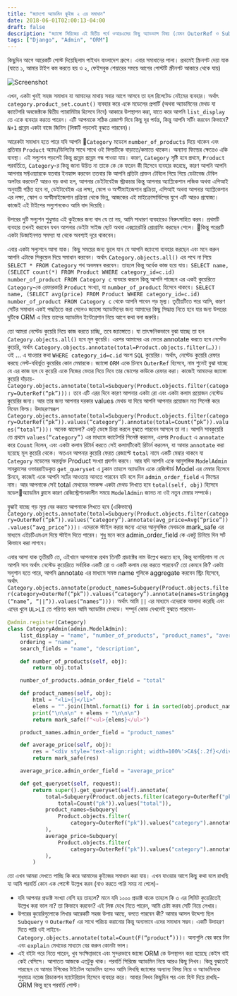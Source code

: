 ```yaml
---
title: "জ্যাংগো অ্যাডমিন কুইজ ২ এর সমাধান"
date: 2018-06-01T02:00:13-04:00
draft: false
description: "জ্যাঙ্গো সিরিজের এই দ্বিতীয় পর্বে ওআরএমের কিছু অ্যাডভান্স বিষয় (যেমন OuterRef ও Subquery) নিয়ে কথা হয়েছে।"
tags: ["Django", "Admin", "ORM"]
---
```

কিছুদিন আগে আরেকটি পোস্ট দিয়েছিলাম পাইথন বাংলাদেশ গ্রুপে। এবার সমাধানের পালা। প্রথমেই স্ক্রিনশট দেয়া যাক (যাতে ১, আমার টাইপ কম করতে হয় ও ২, ফেইসবুক শেয়ারের সময়ে আগের পোস্টটি স্ক্রীনশট আকারে থেকে যায়)

![Screenshot](/img/admin-series-2.png)

এখন, একটা খুবই সহজ সমাধান যা আমাদের মাথায় সবার আগে আসবে তা হল রিলেটেড নেইমের ব্যবহার। অর্থাৎ `category.product_set.count()` ব্যবহার করে একে মডেলের প্রপার্টি (অথবা অ্যাডমিনের মেথড যা ক্যাটেগরি অবজেক্টকে দ্বিতীয় প্যারামিটার হিসেবে নিবে) আকারে উপস্থাপন করা, যাতে করে আপনি `list_display` তে একে ব্যবহার করতে পারেন। এটি আপনাকে সঠিক রেজাল্ট দিবে কিছু দূর পর্যন্ত, কিন্তু আপনি সর্টিং করবেন কিভাবে? `N+1` প্রব্লেম একটা বাজে জিনিস (লিঙ্কটি পড়লেই বুঝতে পারবেন)। 

আরেকটা সমাধান হতে পারে যদি আপনি `Category` মডেলে `number_of_products` দিয়ে থাকেন এবং প্রতিবার `Product` অ্যাড/ডিলিটের সাথে সাথে ওই ফিল্ডটিকে বাড়াতে/কমাতে থাকেন। অন্যান্য ফিল্ডের ক্ষেত্রেও একি ব্যবস্থা। এই সল্যুশন পড়লেই কিন্তু প্রব্লেম প্রব্লেম গন্ধ পাওয়া যায়। কারণ, `Category` সৃষ্টি হবে প্রথমে, `Product` পরবর্তিতে, `Category`-র কিন্তু জানা উচিত না তাকে কে কে ফরেন কী হিসেবে ব্যবহার করেছে, কারণ আপনি আপনি আপনার সফ্টওয়্যারকে যতবার ইনহ্যান্স করবেন ততবার কি আপনি প্রতিটা প্রাক্তন টেবিলে গিয়ে গিয়ে ডেটাবেজ টেবিল অলটার করবেন? আরও বড় কথা হল, আপনার ডেইটাবেইজ স্ট্রাকচার কিন্তু আপনার অ্যাপ্লিকেশান লজিক অথবা এপিআই অনুযায়ী গঠিত হবে না, ডেইটাবেইজ এর লক্ষ্য, স্কোপ ও অপ্টীমাইজেশান প্রক্রিয়া, এপিআই অথবা আপনার অ্যাপ্লিকেশান এর লক্ষ্য, স্কোপ ও অপ্টীমাইজেশান প্রক্রিয়া থেকে ভিন্ন, আজকের এই মাইক্রোসার্ভিসের যুগে এটি আরও প্রযোজ্য। কাজেই এই টাইপের সল্যুশনকেও আমি বাদ দিয়েছি।

উপরের দুটি সল্যুশন শুধুমাত্র এই কুইজের জন্য বাদ যে তা নয়, আমি সাধারণ ব্যবহারেও নিরুৎসাহিত করব। প্রথমটি ব্যবহার তখনই করবেন যখন আপনার ডেইটা সাইজ ছোট অথবা এক্সপ্লরেটরি প্রোগ্রামিং করছেন শেলে। কিন্তু পরেরটি একটা ডিজাইনগত সমস্যা যা থেকে অবশ্যই দূরে থাকবেন।

এবার একটা সল্যুশনে আসা যাক। কিছু সময়ের জন্য ভুলে যান যে আপনি জ্যাংগো ব্যবহার করছেন এবং মনে করুন আপনি এটাকে সিকুয়েল দিয়ে সমাধান করবেন। অর্থাৎ `Category.objects.all()` এর পথে না গিয়ে `SELECT * FROM Category` পথ অবলম্বন করবেন। তাহলে কিন্তু অর্ধেক কাজ হয়ে যায়। `SELECT name, (SELECT count(*) FROM Product WHERE category_id=c.id) number_of_product FROM Category c` ব্যবহার করলে কিন্তু আপনি পাচ্ছেন এর একই কুয়েরিতে `Category`-কে রেফারকারি `Product` সংখ্যা, যা `number_of_product` হিসেবে থাকবে। `SELECT name, (SELECT avg(price) FROM Product WHERE category_id=c.id) number_of_product FROM Category c` থেকে আপনি পাবেন গড় মূল্য। তৃতীয়টিতে পরে আসি, কারণ সেটির সমাধান একই পদ্ধতিতে করা গেলেও জ্যাঙ্গো অ্যাডমিনের জন্য আমাদের কিছু সিদ্ধান্ত নিতে হবে যার জন্য উপরের দুটিকে ORM এ নিয়ে তাদের অ্যাডমিন ইন্টেগ্রেশান নিয়ে আগে কথা বলা জরুরি।

তো আমরা নেস্টেড কুয়েরি নিয়ে কাজ করতে চাচ্ছি, তবে জ্যাঙ্গোতে। যা তাৎক্ষনিকভাবে বুঝা যাচ্ছে তা হল `Category.objects.all()` হবে মূল কুয়েরি। এরপর আমাদের এর ভেতর annotate করতে হবে নেস্টেড কুয়েরি, অর্থাৎ `Category.objects.annotate(total=Product.objects.filter(…))`। ওই ... এ যাওয়ার কথা `WHERE category_id=c.id` অংশ `SQL` কুয়েরির। অর্থাৎ, নেস্টেড কুয়েরি রেফার করছে নেস্ট-বহির্ভুত কুয়েরির কোন মেম্বারকে। জ্যাঙ্গো `ORM` একে চিনবে `OuterRef` হিসেবে, নাম শুনেই বুঝা যাচ্ছে যে এর কাজ হল যে কুয়েরি একে নিজের ভেতর নিয়ে নিবে তার স্কোপের কাউকে রেফার করা। কাজেই আমাদের জ্যাঙ্গো কুয়েরি দাঁড়ায়- `Category.objects.annotate(total=Subquery(Product.objects.filter(category=OuterRef(“pk”)))`। তবে এটি এরর দিবে কারণ আপনার একটা রো এবং একটা কলাম প্রয়োজন নেস্টেড কুয়েরির জন্য। আর তার জন্য আপনার দরকার values মেথড যা দিয়ে আপনি আপনার প্রয়োজন মত সিলেক্ট করে নিবেন ফিল্ড। উদাহরণস্বরূপ `Category.objects.annotate(total=Subquery(Product.objects.filter(category=OuterRef(“pk”)).values(“category”).annotate(total=Count(“pk”)).values(“total”)))`। অনেক ঝামেলা? একটু ভেঙ্গে চিন্তা করলে বুঝতে পারবেন আসলে তা না। আপনি সাবকুয়েরি তে প্রথমে `values(“category”)` এর মাধ্যমে ক্যাটেগরি সিলেক্ট করলেন, এরপর `Product` এ `annotate` করে `Count` নিলেন, এবং একটা কলাম রিটার্ন করতে সেই কলামটিকেই রিটার্ন করলেন, যা আবার `annotate` করা হয়েছে মূল কুয়েরি থেকে। অতএব আপনার কুয়েরি ফেরত রেজাল্টে `total` নামে একটি মেম্বার থাকবে যা `Category` মডেলের অন্তর্ভুক্ত Product সংখ্যা প্রদর্শন করবে। আর যদি আপনি একে আনুসঙ্গিক `ModelAdmin` সাবক্লাসের ওভাররাইডকৃত `get_queryset` এ ঢুকান তাহলে অ্যাডমিন একে রেজিস্টার্ড Model এর মেম্বার হিসেবে চিনবে, কাজেই একে আপনি সর্টের আওতায় আনতে পারবেন যদি বলে দিন `admin_order_field` এ ফিল্ডের নাম। আর আপনাকে সেই total মেথডের সমকক্ষ একটা মেথড লিখতে হবে `total(self, obj)` হিসেবে মডেলঅ্যাডমিন ক্লাসে কারণ রেজিস্ট্রেশানকালীন সময়ে `ModelAdmin` জানত না ওই নতুন মেম্বার সম্পর্কে।

বুঝাই যাচ্ছে গড় মূল্য বের করতে আপনাকে লিখতে হবে (একিভাবে) `Category.objects.annotate(total=Subquery(Product.objects.filter(category=OuterRef(“pk”)).values(“category”).annotate(avg_price=Avg(“price”)).values(“avg_price”)))`। এদেরকে স্টাইল করার জন্যে এদের আনুসঙ্গিক মেথডকে mark_safe এর মাধ্যমে এইচটিএমএল দিয়ে স্টাইল দিতে পারেন। শুধু মনে করে admin_order_field কে একটু চিনিয়ে দিন সর্ট কিভাবে করা লাগবে।

এবার আসা যাক তৃতীয়টি তে, এইখানে আপনাকে প্রথম তিনটি প্রডাক্টের নাম উল্লেখ করতে হবে, কিন্তু বলেছিলাম না যে আপনি সাব অর্থাৎ নেস্টেড কুয়েরিতে সর্বাধিক একটি রো ও একটি কলাম বের করতে পারবেন? তো কেমনে কি? একটা সলুশান হতে পারে, আপনি annotate এর মাধ্যমে সমস্ত name গুলিকে aggregate করবেন স্ট্রিং হিসেবে, অর্থাৎ `Category.objects.annotate(product_names=Subquery(Product.objects.filter(category=OuterRef(“pk”)).values(“category”).annotate(names=StringAgg(“name”, “||”)).values(“names”)))`। অর্থাৎ আমি `||` এর মাধ্যমে এদেরকে আলাদা করেছি এবং এদের খুলে `UL>LI` তে পরিণত করব আমি অ্যাডমিন মেথডে। সম্পূর্ন কোড দেখলেই বুঝতে পারবেন-

```python
@admin.register(Category)
class CategoryAdmin(admin.ModelAdmin):
    list_display = "name", "number_of_products", "product_names", "average_price"
    ordering = "name",
    search_fields = "name", "description",

    def number_of_products(self, obj):
        return obj.total

    number_of_products.admin_order_field = "total"

    def product_names(self, obj):
        html = "<li>{}</li>"
        elems = "".join([html.format(i) for i in sorted(obj.product_names.split("||")[:3])])
        print("\n\n\n" + elems + "\n\n\n")
        return mark_safe(f"<ul>{elems}</ul>")

    product_names.admin_order_field = "product_names"

    def average_price(self, obj):
        res = "<div style='text-align:right; width=100%'>CA${:.2f}</div>".format(obj.average_price)
        return mark_safe(res)

    average_price.admin_order_field = "average_price"

    def get_queryset(self, request):
        return super().get_queryset(self).annotate(
            total=Subquery(Product.objects.filter(category=OuterRef("pk")).values("category").annotate(
                total=Count("pk")).values("total")),
            product_names=Subquery(
                Product.objects.filter(
                    category=OuterRef("pk")).values("category").annotate(names=StringAgg("name", "||")).values("names")
            ),
            average_price=Subquery(
                Product.objects.filter(
                    category=OuterRef("pk")).values("category").annotate(avg_price=Avg("price")).values("avg_price")
            ),
        )
```

তো এখন আমরা দেখতে পাচ্ছি কি করে আমাদের কুইজের সমাধান করা যায়। এখন যাওয়ার আগে কিছু কথা বলে রাখছি যা আমি পরবর্তি কোন এক পোস্টে উল্লেখ করব (নাও করতে পারি সময় না পেলে)-

- যদি আপনার প্রডাক্ট সংখ্যা বেশি হয় তাহলে? মানে যদি ১০০০ প্রডাক্ট থাকে তাহলে কি ৩ এর লিমিট কুয়েরিতেই উল্লেখ করা ভাল না? তা কিভাবে করবেন? এই লিঙ্ক দেখে নিতে পারেন, আমি চেষ্টা করব সেটি নিয়ে লেখার।
- উপরের কুয়েরিগুলোকে লিখার আরেকটি সহজ উপায় আছে, বলতে পারবেন কী? আমার আসল উদ্দেশ্য ছিল `Subquery` ও `OuterRef` এর সাথে পরিচয় করানোর কিন্তু অন্যভাবে এদের সমাধান সম্ভব। একটি উদাহরণ দিতে পারি ওই লাইনে- `Category.objects.annotate(total=Count(F(“product”)))`। অন্যগুলি বের করে নিন এবং `explain` মেথডের মাধ্যমে বের করুন কোনটা ভাল।
- এই বইটা পরে নিতে পারেন, খুব সংক্ষিপ্তভাবে এবং সুন্দরভাবে জাঙ্গো ORM কে উপস্থাপন করা হয়েছে কেইস বাই কেই বেসিসে।
আপাতত আজকে এতটুকু থাক। পরবর্তি সিরিজে অ্যাডমিন নিয়ে আরও কিছু লিখব। কিন্তু বুঝতেই পারছেন যে আমার টপিকের টাইটেল অ্যাডমিন হলেও আমি লিখছি জ্যাঙ্গোর অন্যান্য বিষয় নিয়ে ও অ্যাডমিনকে শুধুমাত্র নয়েজ রিডাকশন ম্যাটেরিয়াল হিসেবে ব্যবহার করে। আবার লিখব কিছুদিন পর এবং হিন্ট দিয়ে রাখছি- ORM কিন্তু হবে পরবর্তি পোস্ট।